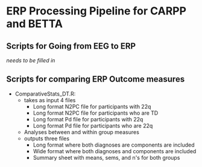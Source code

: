 # ERP Processing Pipeline for CARPP and BETTA

## Scripts for Going from EEG to ERP

*needs to be filled in*

## Scripts for comparing ERP Outcome measures

* ComparativeStats_DT.R: 
	* takes as input 4 files
		* Long format N2PC file for participants with 22q
		* Long format N2PC file for participants who are TD
		* Long format Pd file for participants with 22q
		* Long format Pd file for participants who are 22q
	* Analyses between and within group measures
	* outputs three files
		* Long format where both diagnoses are components are included
		* Wide format where both diagnoses and components are included
		* Summary sheet with means, sems, and n's for both groups
